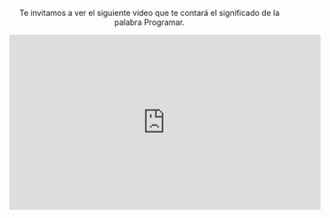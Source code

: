<div style="text-align:center;"> </body> <p>Te invitamos a ver el siguiente video que te contará el significado de la palabra Programar.</p> <iframe width="560" height="315" align="middle" src="https://www.youtube.com/embed/Zet_kbkspZM?rel=0 " frameborder="0" allow="autoplay; encrypted-media" allowfullscreen></iframe> </div> <body>